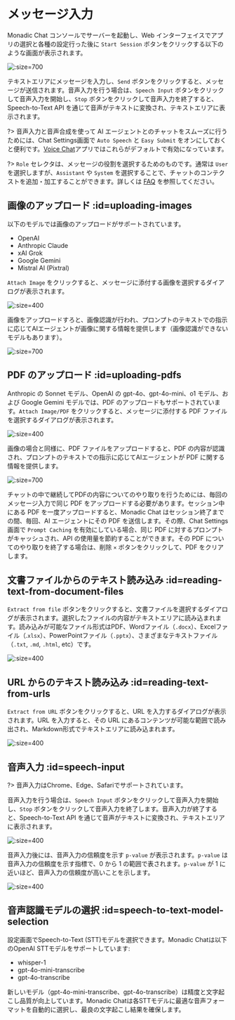 # メッセージ入力

Monadic Chat コンソールでサーバーを起動し、Web インターフェイスでアプリの選択と各種の設定行った後に `Start Session` ボタンをクリックする以下のような画面が表示されます。

![](../assets/images/monadic-chat-message-input.png ':size=700')

テキストエリアにメッセージを入力し、`Send` ボタンをクリックすると、メッセージが送信されます。音声入力を行う場合は、`Speech Input` ボタンをクリックして音声入力を開始し、`Stop` ボタンをクリックして音声入力を終了すると、Speech-to-Text API を通じて音声がテキストに変換され、テキストエリアに表示されます。

?> 音声入力と音声合成を使って AI エージェントとのチャットをスムーズに行うためには、Chat Settings画面で `Auto Speech` と `Easy Submit` をオンにしておくと便利です。[Voice Chat](./basic-apps.md#voice-chat)アプリではこれらがデフォルトで有効になっています。

?> `Role` セレクタは、メッセージの役割を選択するためのものです。通常は `User` を選択しますが、`Assistant` や `System` を選択することで、チャットのコンテクストを追加・加工することができます。詳しくは [FAQ](../faq/faq-user-interface.md) を参照してください。

## 画像のアップロード :id=uploading-images

以下のモデルでは画像のアップロードがサポートされています。

- OpenAI
- Anthropic Claude
- xAI Grok
- Google Gemini
- Mistral AI (Pixtral)

`Attach Image` をクリックすると、メッセージに添付する画像を選択するダイアログが表示されます。

![](../assets/images/monadi-chat-image-attachment.png ':size=400')

画像をアップロードすろと、画像認識が行われ、プロンプトのテキストでの指示に応じてAIエージェントが画像に関する情報を提供します（画像認識ができないモデルもあります）。

![](../assets/images/monadic-chat-message-with-pics.png ':size=700')

## PDF のアップロード :id=uploading-pdfs

Anthropic の Sonnet モデル、OpenAI の gpt-4o、gpt-4o-mini、o1 モデル、および Google Gemini モデルでは、PDF のアップロードもサポートされています。`Attach Image/PDF` をクリックすると、メッセージに添付する PDF ファイルを選択するダイアログが表示されます。

![](../assets/images/monadi-chat-pdf-attachment.png ':size=400')

画像の場合と同様に、PDF ファイルをアップロードすると、PDF の内容が認識され、プロンプトのテキストでの指示に応じてAIエージェントが PDF に関する情報を提供します。

![](../assets/images/monadic-chat-chat-about-pdf.png ':size=700')

チャットの中で継続してPDFの内容についてのやり取りを行うためには、毎回のメッセージ入力で同じ PDF をアップロードする必要があります。セッション中にある PDF を一度アップロードすると、Monadic Chat はセッション終了までの間、毎回、AI エージェントにその PDF を送信します。その際、Chat Settings画面で `Prompt Caching` を有効にしている場合、同じ PDF に対するプロンプトがキャッシュされ、API の使用量を節約することができます。その PDF についてのやり取りを終了する場合は、削除 `×` ボタンをクリックして、PDF をクリアします。

## 文書ファイルからのテキスト読み込み :id=reading-text-from-document-files

`Extract from file` ボタンをクリックすると、文書ファイルを選択するダイアログが表示されます。選択したファイルの内容がテキストエリアに読み込まれます。読み込みが可能なファイル形式はPDF、Wordファイル（`.docx`）、Excelファイル（.`xlsx`）、PowerPointファイル（`.pptx`）、さまざまなテキストファイル（`.txt`, `.md`, `.html`, etc）です。

![](../assets/images/monadic-chat-extract-from-file.png ':size=400')

## URL からのテキスト読み込み :id=reading-text-from-urls

`Extract from URL` ボタンをクリックすると、URL を入力するダイアログが表示されます。URL を入力すると、その URL にあるコンテンツが可能な範囲で読み出され、Markdown形式でテキストエリアに読み込まれます。

![](../assets/images/monadic-chat-extract-from-url.png ':size=400')

## 音声入力 :id=speech-input

?> 音声入力はChrome、Edge、Safariでサポートされています。

音声入力を行う場合は、`Speech Input` ボタンをクリックして音声入力を開始し、`Stop` ボタンをクリックして音声入力を終了します。音声入力が終了すると、Speech-to-Text API を通じて音声がテキストに変換され、テキストエリアに表示されます。

![](../assets/images/voice-input-stop.png ':size=400')

音声入力後には、音声入力の信頼度を示す `p-value` が表示されます。`p-value` は音声入力の信頼度を示す指標で、0 から 1 の範囲で表されます。`p-value` が 1 に近いほど、音声入力の信頼度が高いことを示します。

![](../assets/images/voice-p-value.png ':size=400')

## 音声認識モデルの選択 :id=speech-to-text-model-selection

設定画面でSpeech-to-Text (STT)モデルを選択できます。Monadic Chatは以下のOpenAI STTモデルをサポートしています:
- whisper-1
- gpt-4o-mini-transcribe
- gpt-4o-transcribe

新しいモデル（gpt-4o-mini-transcribe、gpt-4o-transcribe）は精度と文字起こし品質が向上しています。Monadic Chatは各STTモデルに最適な音声フォーマットを自動的に選択し、最良の文字起こし結果を確保します。
